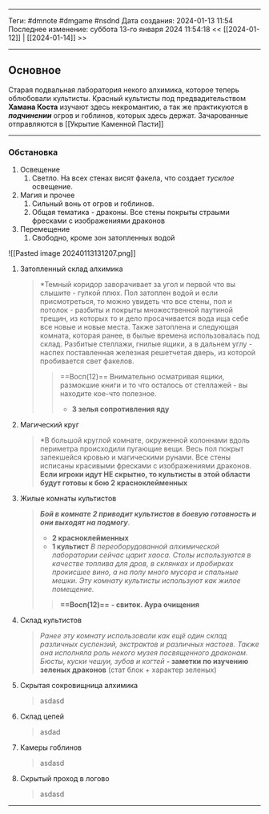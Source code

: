 ___
Теги: #dmnote #dmgame #nsdnd 
Дата создания: 2024-01-13 11:54 
Последнее изменение: суббота 13-го января 2024 11:54:18
<< [[2024-01-12]] | [[2024-01-14]] >> 
___
## Основное

Старая подвальная лаборатория некого алхимика, которое теперь облюбовали культисты.
Красный культисты под предвадительством **Хамана Коста** изучают здесь некромантию, а так же практикуются в ***подчинении*** огров и гоблинов, которых здесь держат. Зачарованные отправляются в [[Укрытие Каменной Пасти]]

---
### Обстановка

1. Освещение
	1. Светло. На всех стенах висят факела, что создает *тусклое* освещение.
2. Магия и прочее
	1. Сильный вонь от огров и гоблинов.
	2. Общая тематика - драконы. Все стены покрыты страыми фресками с изображениями драконов
3. Перемещение
	1. Свободно, кроме зон затопленных водой

![[Pasted image 20240113131207.png]]

1. Затопленный склад алхимика
   >*Темный коридор заворачивает за угол и первой что вы слышите - гулкой плюх. Пол затоплен водой и если присмотреться, то можно увидеть что все стены, пол и потолок - разбиты и покрыты множественной паутиной трещин, из которых то и дело просачивается вода ища себе все новые и новые места. Также затоплена и следующая комната, которая ранее, в былые времена использовалась под склад. Разбитые стеллажи, гнилые ящики, а в дальнем углу - наспех поставленная железная решетчетая дверь, из которой пробивается свет факелов.
   >> ==Восп(12)==
   >> Внимательно осматривая ящики, размокшие книги и то что осталось от стеллажей - вы находите кое-что полезное.
   >> - **3 зелья сопротивления яду**
   >> 
2. Магический круг
   >*В большой круглой комнате, окруженной колоннами вдоль периметра происходили пугающие вещи. Весь пол покрыт запекшейся кровью и магическими рунами. Все стены исписаны красивыми фресками с изображениями драконов. 
   >**Если игроки идут НЕ скрытно, то культисты в этой области будут готовы к бою
   >2 красноклейменных**
3. Жилые комнаты культистов
   >***Бой в комнате 2 приводит культистов в боевую готовность и они выходят на подмогу***.
   >- **2 красноклейменных**
   >- **1 культист**
   >*В переоборудованной алхимической лаборатории сейчас царит хаоса. Столы используются в качестве топлива для дров, в склянках и пробирках прокисшее вино, а на полу много мусора и спальные мешки. Эту комнату культисты используют как жилое помещение.*
   >> **==Восп(12)==**
   >> **- свиток. Аура очищения**
4. Склад культистов
   >*Ранее эту комнату использовали как ещё один склад различных суспензий, экстрактов и различных настоев. Также она исполняла роль некого музея посвященного драконам. Бюсты, куски чешуи, зубов и когтей*
   >**- заметки по изучению зеленых драконов** (стат блок + характер зеленых)
5. Скрытая сокровищница алхимика
   >asdasd
6. Склад цепей
   >asdad
7. Камеры гоблинов
   >asdasd
8. Скрытый проход в логово
   >asdasd

---
